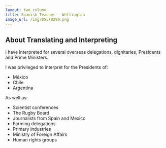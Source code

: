 ```yaml
---
layout: two_column
title: Spanish Teacher - Wellington
image_url: /img/DSCF0289.png
---
```


## About Translating and Interpreting

I have interpreted for several overseas delegations, dignitaries, Presidents and Prime Ministers. 

I was privileged to interpret for the Presidents of:

* México
* Chile
* Argentina

As well as:

* Scientist conferences
* The Rugby Board
* Journalists from Spain and Mexico
* Farming delegations
* Primary industries
* Ministry of Foreign Affairs
* Human rights groups
